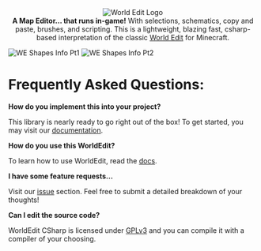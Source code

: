 <div align="center">
    <img src="https://github.com/user-attachments/assets/c493fbdb-596a-4266-9d75-c4ac57923bb7" alt="World Edit Logo">
</div>
<div align="center">
    <b>A Map Editor... that runs in-game!</b> With selections, schematics, copy and paste, brushes, and scripting. This is a lightweight, blazing fast, csharp-based interpretation of the classic <a href="https://modrinth.com/plugin/worldedit">World Edit</a> for Minecraft.
</div>

![WE Shapes Info Pt1](https://github.com/user-attachments/assets/83173f49-f516-4284-a2ac-ce0db0a74313)
![WE Shapes Info Pt2](https://github.com/user-attachments/assets/446176e3-67a7-4b28-99c9-5a2ce0565f40)

# Frequently Asked Questions:

**How do you implement this into your project?**

This library is nearly ready to go right out of the box! To get started, you may visit our [documentation](https://github.com/RussDev7/WorldEdit-CSharp/wiki).

**How do you use this WorldEdit?**

To learn how to use WorldEdit, read the [docs](https://github.com/RussDev7/WorldEdit-CSharp/wiki).

**I have some feature requests...**

Visit our [issue](https://github.com/RussDev7/WorldEdit-CSharp/issues) section. Feel free to submit a detailed breakdown of your thoughts!

**Can I edit the source code?**

WorldEdit CSharp is licensed under [GPLv3](https://www.gnu.org/licenses/gpl-3.0.html) and you can compile it with a compiler of your choosing.
